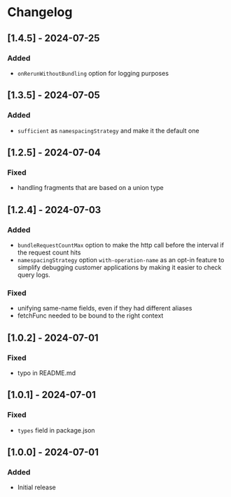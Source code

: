 # Changelog

## [1.4.5] - 2024-07-25

### Added
- `onRerunWithoutBundling` option for logging purposes

## [1.3.5] - 2024-07-05

### Added
- `sufficient` as `namespacingStrategy` and make it the default one

## [1.2.5] - 2024-07-04

### Fixed
- handling fragments that are based on a union type

## [1.2.4] - 2024-07-03

### Added
- `bundleRequestCountMax` option to make the http call before the interval if the request count hits
- `namespacingStrategy` option `with-operation-name` as an opt-in feature to simplify debugging customer applications by making it easier to check query logs.

### Fixed
- unifying same-name fields, even if they had different aliases
- fetchFunc needed to be bound to the right context

## [1.0.2] - 2024-07-01

### Fixed
- typo in README.md

## [1.0.1] - 2024-07-01

### Fixed
- `types` field in package.json

## [1.0.0] - 2024-07-01

### Added
- Initial release
